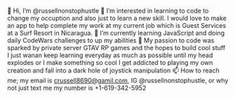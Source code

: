 👋 Hi, I’m @russellnonstophustle
👀 I’m interested in learning to code to change my occuption and also just to learn a new skill.
I would love to make an app to help complete my work at my current job which is Guest Services at a Surf Resort in Nicaragua.
🌱 I’m currently learning JavaScript and doing daily CodeWars challenges to up my abilities
💞️ My passion to code was sparked by private server GTAV RP games and the hopes to build cool stuff
I just wanan keep learning everyday as much as possible until my head explodes or I make something so cool I get addicted to playing my own creation and fall into a dark hole of joystick manipulation
📫 How to reach me; my email is crussell8690@gamil.com, IG @russellnonstophustle, or why not just text me my number is +1-619-342-5952
<!---
russellnonstophustle/russellnonstophustle is a ✨ special ✨ repository because its `README.md` (this file) appears on your GitHub profile.
You can click the Preview link to take a look at your changes.
--->
